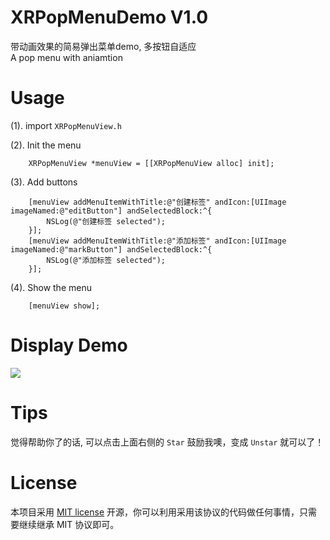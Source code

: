# XRPopMenuDemo V1.0
带动画效果的简易弹出菜单demo, 多按钮自适应<br>
A pop menu with aniamtion

# Usage
(1). import `XRPopMenuView.h`

(2). Init the menu

``` 
    XRPopMenuView *menuView = [[XRPopMenuView alloc] init];
``` 

(3). Add buttons
``` 
    [menuView addMenuItemWithTitle:@"创建标签" andIcon:[UIImage imageNamed:@"editButton"] andSelectedBlock:^{
        NSLog(@"创建标签 selected");
    }];
    [menuView addMenuItemWithTitle:@"添加标签" andIcon:[UIImage imageNamed:@"markButton"] andSelectedBlock:^{
        NSLog(@"添加标签 selected");
    }];
``` 

(4). Show the menu
``` 
    [menuView show];
``` 
# Display Demo
![](https://github.com/mrxiruo/XRPopMenuDemo/raw/master/popDemo.gif)  

# Tips
觉得帮助你了的话, 可以点击上面右侧的 `Star` 鼓励我噢，变成 `Unstar` 就可以了！

# License
本项目采用 [MIT license](http://opensource.org/licenses/MIT) 开源，你可以利用采用该协议的代码做任何事情，只需要继续继承 MIT 协议即可。
